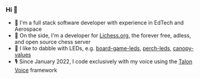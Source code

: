 ### Hi 👋

- 🚀 I'm a full stack software developer with experience in EdTech and Aerospace
- 🐴 On the side, I'm a developer for [Lichess.org](https://github.com/lichess-org/lila), the forever free, adless, and open source chess server
- 🚥 I like to dabble with LEDs, e.g. [board-game-leds](https://github.com/brollin/board-game-leds), [perch-leds](https://github.com/brollin/perch-leds), [canopy-values](https://github.com/SotSF/canopy-values)
- 🎙️ Since January 2022, I code exclusively with my voice using the [Talon Voice](https://talonvoice.com/) framework
